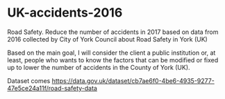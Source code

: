# UK-accidents-2016
Road Safety. Reduce the number of accidents in 2017 based on data from 2016 collected by City of York Council about Road Safety in York (UK)


Based on the main goal, I will consider the client a public institution or, at least, people who wants to know the factors that can be modified or fixed up to lower the number of accidents in the County of York (UK).

Dataset comes https://data.gov.uk/dataset/cb7ae6f0-4be6-4935-9277-47e5ce24a11f/road-safety-data

